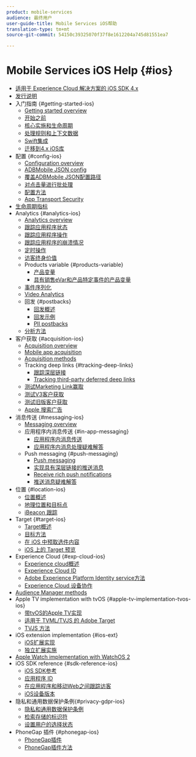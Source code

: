 ```yaml
---
product: mobile-services
audience: 最终用户
user-guide-title: Mobile Services iOS帮助
translation-type: tm+mt
source-git-commit: 54150c39325070f37f8e1612204a745d81551ea7

---
```



# Mobile Services iOS Help {#ios}

+ [适用于 Experience Cloud 解决方案的 iOS SDK 4.x](overview.md)
+ [发行说明](rel-notes.md)
+ 入门指南 {#getting-started-ios}
   + [Getting started overview](getting-started/getting-started.md)
   + [开始之前](getting-started/requirements.md)
   + [核心实施和生命周期](getting-started/dev-qs.md)
   + [处理规则和上下文数据](getting-started/proc-rules.md)
   + [Swift集成](getting-started/swift-integration.md)
   + [迁移到4.x iOS库](getting-started/migration-v3.md)
+ 配置 {#config-ios}
   + [Configuration overview](configuration/configuration.md)
   + [ADBMobile JSON config](configuration/json-config/json-config.md)
   + [覆盖ADBMobile JSON配置路径](configuration/json-config/json-config-remote.md)
   + [对点击量进行批处理](configuration/hit-batching.md)
   + [配置方法](configuration/sdk-methods.md)
   + [App Transport Security](configuration/app-transport-security.md)
+ [生命周期指标](metrics.md)
+ Analytics {#analytics-ios}
   + [Analytics overview](analytics-main/analytics-main.md)
   + [跟踪应用程序状态](analytics-main/states.md)
   + [跟踪应用程序操作](analytics-main/actions.md)
   + [跟踪应用程序的崩溃情况](analytics-main/crashes.md)
   + [定时操作](analytics-main/timed-actions.md)
   + [访客终身价值](analytics-main/lifetime-value.md)
   + Products variable {#products-variable}
      + [产品变量](analytics-main/products/products.md)
      + [具有销售eVar和产品特定事件的产品变量](analytics-main/products/products-variable-evars-events.md)
   + [事件序列化](analytics-main/event-serialization.md)
   + [Video Analytics](analytics-main/video-qs.md)
   + 回发 {#postbacks}
      + [回发概述](analytics-main/postback/postback.md)
      + [回发示例](analytics-main/postback/postback-example.md)
      + [PII postbacks](analytics-main/postback/c-pii-postbacks.md)
   + [分析方法](analytics-main/analytics-methods.md)
+ 客户获取 {#acquisition-ios}
   + [Acquisition overview](acquisition-main/acquisition-main.md)
   + [Mobile app acquisition](acquisition-main/acquisition.md)
   + [Acquisition methods](acquisition-main/c-acquisition-methods.md)
   + Tracking deep links {#tracking-deep-links}
      + [跟踪深层链接](acquisition-main/tracking-deep-links/tracking-deep-links.md)
      + [Tracking third-party deferred deep links](acquisition-main/tracking-deep-links/c-tracking-3rd-party-deep-deferred-links.md)
   + [测试Marketing Link赢取](acquisition-main/t-testing-marketing-link-acquisition.md)
   + [测试V3客户获取](acquisition-main/t-testing-version-3-acquisition.md)
   + [测试旧版客户获取](acquisition-main/t-testing-acquisition.md)
   + [Apple 搜索广告](acquisition-main/c-apple-search-ads.md)
+ 消息传送 {#messaging-ios}
   + [Messaging overview](messaging-main/messaging-main.md)
   + 应用程序内消息传送 {#in-app-messaging}
      + [应用程序内消息传送](messaging-main/messaging/messaging.md)
      + [应用程序内消息处理疑难解答](messaging-main/messaging/in-apps-ts.md)
   + Push messaging {#push-messaging}
      + [Push messaging](messaging-main/push-messaging/push-messaging.md)
      + [实现具有深层链接的推送消息](messaging-main/push-messaging/t-mob-imp-push-deeplinking-ios-4x.md)
      + [Receive rich push notifications](messaging-main/push-messaging/c-set-up-rich-push-notif-ios.md)
      + [推送消息疑难解答](messaging-main/push-messaging/c-troubleshooting-push-messaging.md)
+ 位置 {#location-ios}
   + [位置概述](location/location.md)
   + [地理位置和目标点](location/geo-poi.md)
   + [iBeacon 跟踪](location/ibeacon.md)
+ Target {#target-ios}
   + [Target概述](target-main/target-main.md)
   + [目标方法](target-main/c-target-methods.md)
   + [在 iOS 中预取选件内容](target-main/c-mob-target-prefetch-ios.md)
   + [iOS 上的 Target 预览](target-main/c-mob-target-preview-ios.md)
+ Experience Cloud {#exp-cloud-ios}
   + [Experience cloud概述](marketing-cloud/marketing-cloud.md)
   + [Experience Cloud ID](marketing-cloud/mcvid.md)
   + [Adobe Experience Platform Identity service方法](marketing-cloud/mc-methods.md)
   + [Experience Cloud 设备协作](marketing-cloud/t-mob-mc-device-coop-ios-.md)
+ [Audience Manager methods](amm/aam-methods.md)
+ Apple TV implementation with tvOS {#apple-tv-implementation-tvos-ios}
   + [带tvOS的Apple TV实现](apple-tv-implementation-tvos/apple-tv-implementation-tvos.md)
   + [适用于 TVML/TVJS 的 Adobe Target](apple-tv-implementation-tvos/target-for-tvml-tvjs.md)
   + [TVJS 方法](apple-tv-implementation-tvos/tvjs-methods.md)
+ iOS extension implementation {#ios-ext}
   + [iOS扩展实现](ios-ext/ios-ext.md)
   + [独立扩展实施](ios-ext/c-stand-alone-extension-implementation.md)
+ [Apple Watch implementation with WatchOS 2](apple-watch-implementation-watchkit.md)
+ iOS SDK reference {#sdk-reference-ios}
   + [iOS SDK参考](reference/reference.md)
   + [应用程序 ID](reference/app-ids.md)
   + [在应用程序和移动Web之间跟踪访客](reference/hybrid-app.md)
   + [iOS设备版本](reference/device-versions.md)
+ 隐私和通用数据保护条例{#privacy-gdpr-ios}
   + [隐私和通用数据保护条例](c-mob-privacy-gdpr-ios/c-mob-privacy-gdpr-ios.md)
   + [检索存储的标识符](c-mob-privacy-gdpr-ios/c-mob-gdpr-ret-stored-ids-ios.md)
   + [设置用户的选择状态](c-mob-privacy-gdpr-ios/privacy.md)
+ PhoneGap 插件 {#phonegap-ios}
   + [PhoneGap插件](phonegap/phonegap.md)
   + [PhoneGap插件方法](phonegap/phonegap-methods.md)
